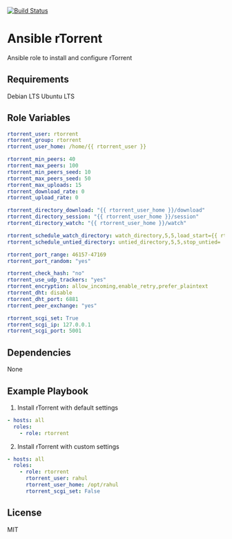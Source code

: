 [![Build Status](https://travis-ci.org/rahul0705/ansible-rtorrent.svg?branch=develop)](https://travis-ci.org/rahul0705/ansible-rtorrent)

Ansible rTorrent
=========

Ansible role to install and configure rTorrent

Requirements
------------

Debian LTS
Ubuntu LTS

Role Variables
--------------

```yaml
rtorrent_user: rtorrent
rtorrent_group: rtorrent
rtorrent_user_home: /home/{{ rtorrent_user }}

rtorrent_min_peers: 40
rtorrent_max_peers: 100
rtorrent_min_peers_seed: 10
rtorrent_max_peers_seed: 50
rtorrent_max_uploads: 15
rtorrent_download_rate: 0
rtorrent_upload_rate: 0

rtorrent_directory_download: "{{ rtorrent_user_home }}/download"
rtorrent_directory_session: "{{ rtorrent_user_home }}/session"
rtorrent_directory_watch: "{{ rtorrent_user_home }}/watch"

rtorrent_schedule_watch_directory: watch_directory,5,5,load_start={{ rtorrent_directory_watch }}/*.torrent
rtorrent_schedule_untied_directory: untied_directory,5,5,stop_untied=

rtorrent_port_range: 46157-47169
rtorrent_port_random: "yes"

rtorrent_check_hash: "no"
rtorrent_use_udp_trackers: "yes"
rtorrent_encryption: allow_incoming,enable_retry,prefer_plaintext
rtorrent_dht: disable
rtorrent_dht_port: 6881
rtorrent_peer_exchange: "yes"

rtorrent_scgi_set: True
rtorrent_scgi_ip: 127.0.0.1
rtorrent_scgi_port: 5001
```

Dependencies
------------

None

Example Playbook
----------------

1) Install rTorrent with default settings

```yaml
- hosts: all
  roles:
    - role: rtorrent
```

2) Install rTorrent with custom settings

```yaml
- hosts: all
  roles:
    - role: rtorrent
      rtorrent_user: rahul
      rtorrent_user_home: /opt/rahul
      rtorrent_scgi_set: False
```

License
-------

MIT

